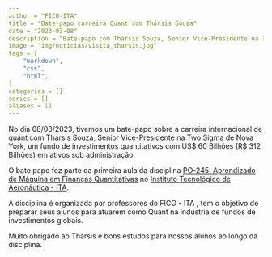 ```yaml
---
author = "FICO-ITA"
title = "Bate-papo carreira Quant com Thársis Souza"
date = "2023-03-08"
description = "Bate-papo com Thársis Souza, Senior Vice-Presidente na [Two Sigma](https://www.twosigma.com/) de Nova York."
image = "img/noticias/visita_tharsis.jpg"
tags = [
    "markdown",
    "css",
    "html",
]
categories = []
series = []
aliases = []
---
```


No dia 08/03/2023, tivemos um bate-papo sobre a carreira internacional de quant com Thársis Souza, Senior Vice-Presidente na [Two Sigma](https://www.twosigma.com/) de Nova York, um fundo de investimentos quantitativos com US$ 60 Bilhões (R$ 312 Bilhões) em ativos sob administração.

O bate papo fez parte da primeira aula da disciplina [PO-245: Aprendizado de Máquina em Finanças Quantitativas](https://lnkd.in/ebj3biXi) no [Instituto Tecnológico de Aeronáutica - ITA](http://www.ita.br/).

A disciplina é organizada por professores do FICO - ITA , tem o objetivo de preparar seus alunos para atuarem como Quant na indústria de fundos de investimentos globais.

Muito obrigado ao Thársis e bons estudos para nossos alunos ao longo da disciplina.